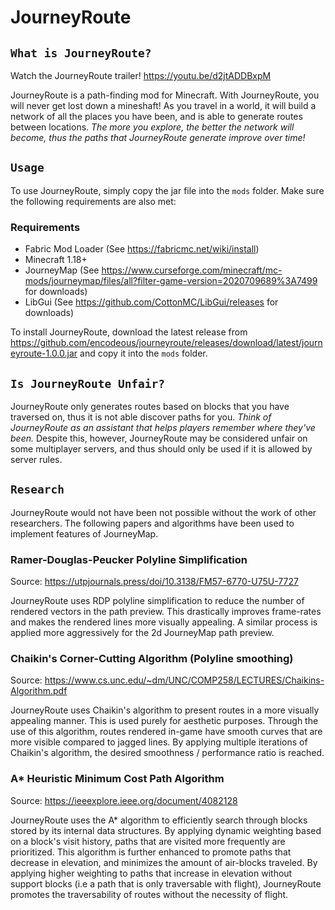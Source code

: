 # JourneyRoute

## `What is JourneyRoute?`

Watch the JourneyRoute trailer! <https://youtu.be/d2jtADDBxpM>

JourneyRoute is a path-finding mod for Minecraft. With JourneyRoute, you will never get lost down a mineshaft! As you travel in a world, it will build a network of all the places you have been, and is able to generate routes between locations. *The more you explore, the better the network will become, thus the paths that JourneyRoute generate improve over time!*

## `Usage`

To use JourneyRoute, simply copy the jar file into the `mods` folder. Make sure the following requirements are also met:

### Requirements

- Fabric Mod Loader (See <https://fabricmc.net/wiki/install>)
- Minecraft 1.18+
- JourneyMap (See <https://www.curseforge.com/minecraft/mc-mods/journeymap/files/all?filter-game-version=2020709689%3A7499> for downloads)
- LibGui (See <https://github.com/CottonMC/LibGui/releases> for downloads)

To install JourneyRoute, download the latest release from <https://github.com/encodeous/journeyroute/releases/download/latest/journeyroute-1.0.0.jar> and copy it into the `mods` folder.

## `Is JourneyRoute Unfair?`

JourneyRoute only generates routes based on blocks that you have traversed on, thus it is not able discover paths for you. *Think of JourneyRoute as an assistant that helps players remember where they've been.* Despite this, however, JourneyRoute may be considered unfair on some multiplayer servers, and thus should only be used if it is allowed by server rules.

## `Research`

JourneyRoute would not have been not possible without the work of other researchers. The following papers and algorithms have been used to implement features of JourneyMap.

### Ramer-Douglas-Peucker Polyline Simplification

Source: <https://utpjournals.press/doi/10.3138/FM57-6770-U75U-7727>

JourneyRoute uses RDP polyline simplification to reduce the number of rendered vectors in the path preview. This drastically improves frame-rates and makes the rendered lines more visually appealing. A similar process is applied more aggressively for the 2d JourneyMap path preview.

### Chaikin's Corner-Cutting Algorithm (Polyline smoothing)

Source: <https://www.cs.unc.edu/~dm/UNC/COMP258/LECTURES/Chaikins-Algorithm.pdf>

JourneyRoute uses Chaikin's algorithm to present routes in a more visually appealing manner. This is used purely for aesthetic purposes. Through the use of this algorithm, routes rendered in-game have smooth curves that are more visible compared to jagged lines. By applying multiple iterations of Chaikin's algorithm, the desired smoothness / performance ratio is reached.

### A* Heuristic Minimum Cost Path Algorithm

Source: <https://ieeexplore.ieee.org/document/4082128>

JourneyRoute uses the A* algorithm to efficiently search through blocks stored by its internal data structures. By applying dynamic weighting based on a block's visit history, paths that are visited more frequently are prioritized. This algorithm is further enhanced to promote paths that decrease in elevation, and minimizes the amount of air-blocks traveled. By applying higher weighting to paths that increase in elevation without support blocks (i.e a path that is only traversable with flight), JourneyRoute promotes the traversability of routes without the necessity of flight.
